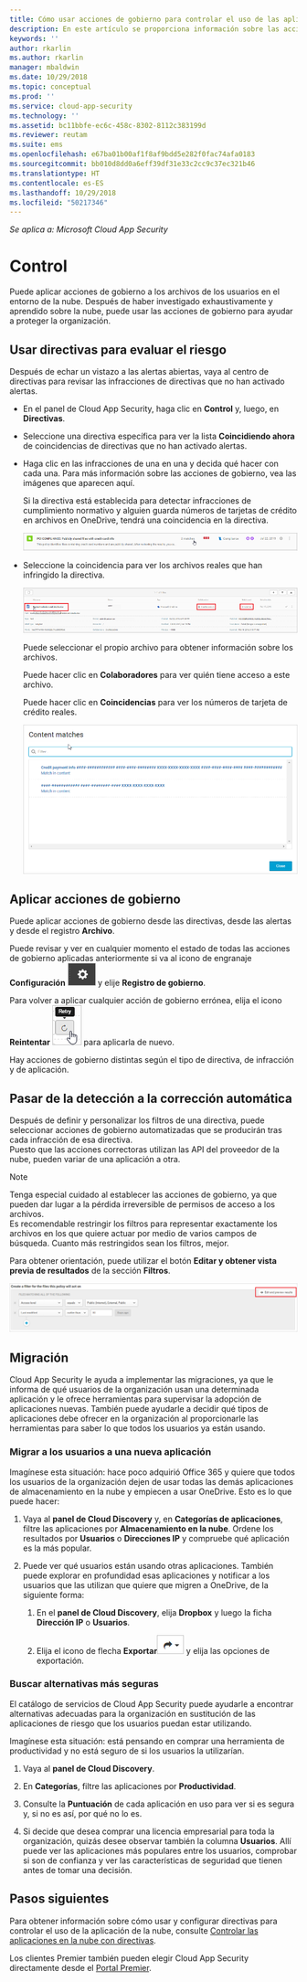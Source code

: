 ```yaml
---
title: Cómo usar acciones de gobierno para controlar el uso de las aplicaciones en la nube | Microsoft Docs
description: En este artículo se proporciona información sobre las acciones de gobierno que se pueden realizar en Cloud App Security para controlar el uso de aplicaciones en la nube de la organización.
keywords: ''
author: rkarlin
ms.author: rkarlin
manager: mbaldwin
ms.date: 10/29/2018
ms.topic: conceptual
ms.prod: ''
ms.service: cloud-app-security
ms.technology: ''
ms.assetid: bc11bbfe-ec6c-458c-8302-8112c383199d
ms.reviewer: reutam
ms.suite: ems
ms.openlocfilehash: e67ba01b00af1f8af9bdd5e282f0fac74afa0183
ms.sourcegitcommit: bb010d8dd0a6eff39df31e33c2cc9c37ec321b46
ms.translationtype: HT
ms.contentlocale: es-ES
ms.lasthandoff: 10/29/2018
ms.locfileid: "50217346"
---
```

*Se aplica a: Microsoft Cloud App Security*


# <a name="control"></a>Control
Puede aplicar acciones de gobierno a los archivos de los usuarios en el entorno de la nube. Después de haber investigado exhaustivamente y aprendido sobre la nube, puede usar las acciones de gobierno para ayudar a proteger la organización.  

## <a name="use-policies-to-assess-risk"></a>Usar directivas para evaluar el riesgo  
Después de echar un vistazo a las alertas abiertas, vaya al centro de directivas para revisar las infracciones de directivas que no han activado alertas.  

-   En el panel de Cloud App Security, haga clic en **Control** y, luego, en **Directivas**.  

-   Seleccione una directiva específica para ver la lista **Coincidiendo ahora** de coincidencias de directivas que no han activado alertas.  

-   Haga clic en las infracciones de una en una y decida qué hacer con cada una. Para más información sobre las acciones de gobierno, vea las imágenes que aparecen aquí.  

     Si la directiva está establecida para detectar infracciones de cumplimiento normativo y alguien guarda números de tarjetas de crédito en archivos en OneDrive, tendrá una coincidencia en la directiva.  

     ![Coincidencias de PCI](./media/pci-matches.png "Coincidencias de PCI")  

-   Seleccione la coincidencia para ver los archivos reales que han infringido la directiva.  

     ![Coincidencias de contenido de PCI](./media/pci-content-matches.png "Coincidencias de contenido de PCI")  

     Puede seleccionar el propio archivo para obtener información sobre los archivos.  

     Puede hacer clic en **Colaboradores** para ver quién tiene acceso a este archivo.  

     Puede hacer clic en **Coincidencias** para ver los números de tarjeta de crédito reales.  

     ![Coincidencias de contenido de números de tarjeta de crédito](./media/content-matches-ccn.png "coincidencias de contenido de números de tarjeta de crédito")  

## <a name="apply-governance-actions"></a>Aplicar acciones de gobierno  
Puede aplicar acciones de gobierno desde las directivas, desde las alertas y desde el registro **Archivo**.  

Puede revisar y ver en cualquier momento el estado de todas las acciones de gobierno aplicadas anteriormente si va al icono de engranaje **Configuración** ![icono de configuración](./media/settings-icon.png "icono de configuración") y elije **Registro de gobierno**.  

Para volver a aplicar cualquier acción de gobierno errónea, elija el icono **Reintentar** ![icono de reintento](./media/retry-icon.png "icono de reintento") para aplicarla de nuevo.  

Hay acciones de gobierno distintas según el tipo de directiva, de infracción y de aplicación.  

## <a name="move-from-detection-to-automatic-remediation"></a>Pasar de la detección a la corrección automática  
Después de definir y personalizar los filtros de una directiva, puede seleccionar acciones de gobierno automatizadas que se producirán tras cada infracción de esa directiva.  
Puesto que las acciones correctoras utilizan las API del proveedor de la nube, pueden variar de una aplicación a otra.  

> [!NOTE]  
>  Tenga especial cuidado al establecer las acciones de gobierno, ya que pueden dar lugar a la pérdida irreversible de permisos de acceso a los archivos.  
> Es recomendable restringir los filtros para representar exactamente los archivos en los que quiere actuar por medio de varios campos de búsqueda. Cuanto más restringidos sean los filtros, mejor.  
>   
>  Para obtener orientación, puede utilizar el botón **Editar y obtener vista previa de resultados** de la sección **Filtros**.  

![Editar la directiva de archivo y obtener una vista previa de resultados](./media/file-policy-edit-and-preview-results.png "Editar la directiva de archivo y obtener una vista previa de resultados")  

## <a name="migration"></a>Migración  
Cloud App Security le ayuda a implementar las migraciones, ya que le informa de qué usuarios de la organización usan una determinada aplicación y le ofrece herramientas para supervisar la adopción de aplicaciones nuevas. También puede ayudarle a decidir qué tipos de aplicaciones debe ofrecer en la organización al proporcionarle las herramientas para saber lo que todos los usuarios ya están usando.  

### <a name="migrate-your-users-to-a-new-app"></a>Migrar a los usuarios a una nueva aplicación  
Imagínese esta situación: hace poco adquirió Office 365 y quiere que todos los usuarios de la organización dejen de usar todas las demás aplicaciones de almacenamiento en la nube y empiecen a usar OneDrive. Esto es lo que puede hacer:  

1. Vaya al **panel de Cloud Discovery** y, en **Categorías de aplicaciones**, filtre las aplicaciones por **Almacenamiento en la nube**. Ordene los resultados por **Usuarios** o **Direcciones IP** y compruebe qué aplicación es la más popular.  

2. Puede ver qué usuarios están usando otras aplicaciones. También puede explorar en profundidad esas aplicaciones y notificar a los usuarios que las utilizan que quiere que migren a OneDrive, de la siguiente forma:

   1. En el **panel de Cloud Discovery**, elija **Dropbox** y luego la ficha **Dirección IP** o **Usuarios**.  

   2. Elija el icono de flecha **Exportar**![Icono de flecha](./media/arrow-icon.png "icono de flecha") y elija las opciones de exportación.  

### <a name="find-more-secure-alternatives"></a>Buscar alternativas más seguras  
El catálogo de servicios de Cloud App Security puede ayudarle a encontrar alternativas adecuadas para la organización en sustitución de las aplicaciones de riesgo que los usuarios puedan estar utilizando.  

Imagínese esta situación: está pensando en comprar una herramienta de productividad y no está seguro de si los usuarios la utilizarían.  

1.   Vaya al **panel de Cloud Discovery**.  

2.   En **Categorías**, filtre las aplicaciones por **Productividad**.  

3.   Consulte la **Puntuación** de cada aplicación en uso para ver si es segura y, si no es así, por qué no lo es.  

4.   Si decide que desea comprar una licencia empresarial para toda la organización, quizás desee observar también la columna **Usuarios**. Allí puede ver las aplicaciones más populares entre los usuarios, comprobar si son de confianza y ver las características de seguridad que tienen antes de tomar una decisión.  

## <a name="next-steps"></a>Pasos siguientes
Para obtener información sobre cómo usar y configurar directivas para controlar el uso de la aplicación de la nube, consulte [Controlar las aplicaciones en la nube con directivas](control-cloud-apps-with-policies.md).   

Los clientes Premier también pueden elegir Cloud App Security directamente desde el [Portal Premier](https://premier.microsoft.com/).  
